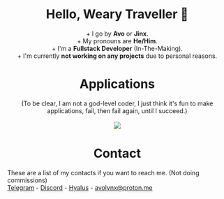 <h1 align="center">Hello, Weary Traveller 👋</h1>
<p align="center">
  + I go by <strong>Avo</strong> or <strong>Jinx</strong>.<br>
  + My pronouns are <strong>He/Him</strong>.<br>
  + I'm a <strong>Fullstack Developer</strong> (In-The-Making).<br>
  + I'm currently <strong>not working on any projects</strong> due to personal reasons.
</p>

<h1 align="center">Applications</h1>
<p align="center">
  (To be clear, I am not a god-level coder, I just think it's fun to make applications, fail, then fail again, until I succeed.)<br><br>
  <a href="https://skillicons.dev">
    <img src="https://skillicons.dev/icons?i=ts,js,lua,cpp,vscode,py,html,cs,mongodb,mysql,visualstudio,md&theme=dark&perline=4" />
  </a>
</p>

<h1 align="center">Contact</h1>

These are a list of my contacts if you want to reach me. (Not doing commissions)<br>
[Telegram](https://t.me/avothejinxed/) - [Discord](https://discordapp.com/users/1310647528911274096) - [Hyalus](https://hyalus.app/add/avo/) - avolynx@proton.me
